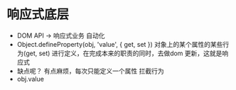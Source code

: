 # 响应式底层

- DOM API -> 响应式业务 自动化
- Object.defineProperty(obj, 'value', {
    get,
    set
})
    对象上的某个属性的某些行为(get, set) 进行定义，在完成本来的职责的同时，去做dom 更新，这就是响应式
- 缺点呢？ 有点麻烦，每次只能定义一个属性
拦截行为
- obj.value
